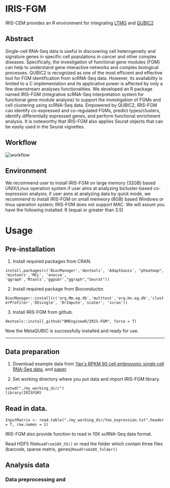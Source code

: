 # IRIS-FGM

IRIS-CEM provides an R environment for integrating [LTMG](https://academic.oup.com/nar/article/47/18/e111/5542876) and [QUBIC2](https://academic.oup.com/bioinformatics/advance-article/doi/10.1093/bioinformatics/btz692/5567116)

## Abstract
Single-cell RNA-Seq data is useful in discovering cell heterogeneity and signature genes in specific cell populations in cancer and other complex diseases. Specifically, the investigation of functional gene modules (FGM) can help to understand gene interactive networks and complex biological processes. QUBIC2 is recognized as one of the most efficient and effective tool for FGM identification from scRNA-Seq data. However, its availability is limited to a C implementation and its applicative power is affected by only a few downstream analyses functionalities. We developed an R package named IRIS-FGM (integrative scRNA-Seq interpretation system for functional gene module analysis) to support the investigation of FGMs and cell clustering using scRNA-Seq data. Empowered by QUBIC2, IRIS-FGM can identify co-expressed and co-regulated FGMs, predict types/clusters, identify differentially expressed genes, and perform functional enrichment analysis. It is noteworthy that IRIS-FGM also applies Seurat objects that can be easily used in the Seurat vignettes.

## Workflow
![workflow](https://github.com/BMEngineeR/IRIS-FGM-image-pool/tree/master/image/IRISFGM_working_flow.jpg)

## Environment

We recommend user to install IRIS-FGM on large memory (32GB) based UNIX/Linux operation system if user aims at analyzing bicluster-based co-expression analysis; if user aims at analyzing data by quick mode, we recommend to install IRIS-FGM on small memeory (8GB) based Windows or linux operation system; IRIS-FGM does not support MAC. 
We will assum you have the following installed:
R (equal or greater than 3.5)

# Usage

## Pre-installation
1. Install required packages from CRAN. 

```install.packages(c('BiocManager','devtools', 'AdaptGauss', "pheatmap", 'mixtools','MCL', 'anocva', 'qgraph','Rtools','ggpubr',"ggraph","Seurat"))```
                   
2. Install required package from Bioconductor.  

```BiocManager::install(c('org.Mm.eg.db','multtest','org.Hs.eg.db','clusterProfiler','DEsingle', 'DrImpute','scater', 'scran'))```

3. Install IRIS-FGM from github.

```devtools::install_github("BMEngineeR/IRIS-FGM", force = T)```

Now the MetaQUBIC is successfully installed and ready for use. 
***
## Data preparation

1. Download example data from [Yan's RPKM 90 cell embroyonic single cell RNA-Seq data](https://bmbl.bmi.osumc.edu/downloadFiles/Yan_expression.txt), and [paper](https://www.nature.com/articles/nsmb.2660).

2. Set working directory where you put data and import IRIS-FGM library.
```{r setwd, eval =FALSE, echo = TRUE}
setwd("./my_working_dir/")
library(IRISFGM)
```
## Read in data.
```InputMatrix <- read.table("./my_working_dir/Yan_expression.txt",header = T, row.names = 1)```

IRIS-FGM also provide function to read in 10X scRNA-Seq data format.

Read HDF5 file```ReadFrom10X_h5()``` or read the folder which contain three files (barcode, sparse matrix, genes)```ReadFrom10X_folder()```

## Analysis data
### Data preprocessing and 









